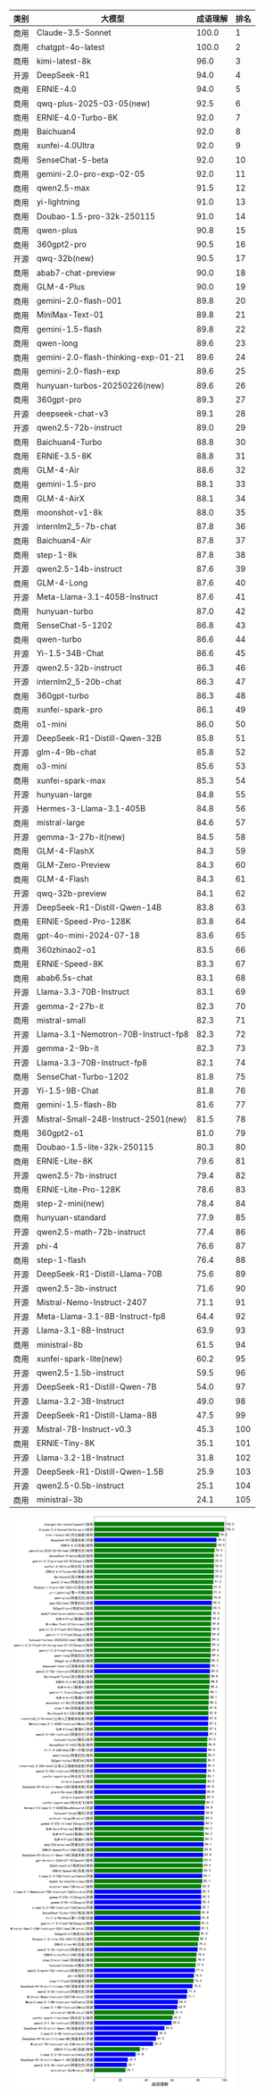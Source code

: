 
| 类别 | 大模型                         | 成语理解 | 排名 |
|-----|------------------------------|---------|----|
|商用|Claude-3.5-Sonnet|100.0|1|
|商用|chatgpt-4o-latest|100.0|2|
|商用|kimi-latest-8k|96.0|3|
|开源|DeepSeek-R1|94.0|4|
|商用|ERNIE-4.0|94.0|5|
|商用|qwq-plus-2025-03-05(new)|92.5|6|
|商用|ERNIE-4.0-Turbo-8K|92.0|7|
|商用|Baichuan4|92.0|8|
|商用|xunfei-4.0Ultra|92.0|9|
|商用|SenseChat-5-beta|92.0|10|
|商用|gemini-2.0-pro-exp-02-05|92.0|11|
|商用|qwen2.5-max|91.5|12|
|商用|yi-lightning|91.0|13|
|商用|Doubao-1.5-pro-32k-250115|91.0|14|
|商用|qwen-plus|90.8|15|
|商用|360gpt2-pro|90.5|16|
|开源|qwq-32b(new)|90.5|17|
|商用|abab7-chat-preview|90.0|18|
|商用|GLM-4-Plus|90.0|19|
|商用|gemini-2.0-flash-001|89.8|20|
|商用|MiniMax-Text-01|89.8|21|
|商用|gemini-1.5-flash|89.8|22|
|商用|qwen-long|89.6|23|
|商用|gemini-2.0-flash-thinking-exp-01-21|89.6|24|
|商用|gemini-2.0-flash-exp|89.6|25|
|商用|hunyuan-turbos-20250226(new)|89.6|26|
|商用|360gpt-pro|89.3|27|
|开源|deepseek-chat-v3|89.1|28|
|开源|qwen2.5-72b-instruct|89.0|29|
|商用|Baichuan4-Turbo|88.8|30|
|商用|ERNIE-3.5-8K|88.8|31|
|商用|GLM-4-Air|88.6|32|
|商用|gemini-1.5-pro|88.1|33|
|商用|GLM-4-AirX|88.1|34|
|商用|moonshot-v1-8k|88.0|35|
|开源|internlm2_5-7b-chat|87.8|36|
|商用|Baichuan4-Air|87.8|37|
|商用|step-1-8k|87.8|38|
|开源|qwen2.5-14b-instruct|87.6|39|
|商用|GLM-4-Long|87.6|40|
|开源|Meta-Llama-3.1-405B-Instruct|87.6|41|
|商用|hunyuan-turbo|87.0|42|
|商用|SenseChat-5-1202|86.8|43|
|商用|qwen-turbo|86.6|44|
|开源|Yi-1.5-34B-Chat|86.6|45|
|开源|qwen2.5-32b-instruct|86.3|46|
|开源|internlm2_5-20b-chat|86.3|47|
|商用|360gpt-turbo|86.3|48|
|商用|xunfei-spark-pro|86.1|49|
|商用|o1-mini|86.0|50|
|开源|DeepSeek-R1-Distill-Qwen-32B|85.8|51|
|开源|glm-4-9b-chat|85.8|52|
|商用|o3-mini|85.6|53|
|商用|xunfei-spark-max|85.3|54|
|开源|hunyuan-large|84.8|55|
|开源|Hermes-3-Llama-3.1-405B|84.8|56|
|商用|mistral-large|84.6|57|
|开源|gemma-3-27b-it(new)|84.5|58|
|商用|GLM-4-FlashX|84.3|59|
|商用|GLM-Zero-Preview|84.3|60|
|商用|GLM-4-Flash|84.3|61|
|开源|qwq-32b-preview|84.1|62|
|开源|DeepSeek-R1-Distill-Qwen-14B|83.8|63|
|商用|ERNIE-Speed-Pro-128K|83.8|64|
|商用|gpt-4o-mini-2024-07-18|83.6|65|
|商用|360zhinao2-o1|83.5|66|
|商用|ERNIE-Speed-8K|83.3|67|
|商用|abab6.5s-chat|83.1|68|
|开源|Llama-3.3-70B-Instruct|83.1|69|
|开源|gemma-2-27b-it|82.3|70|
|商用|mistral-small|82.3|71|
|开源|Llama-3.1-Nemotron-70B-Instruct-fp8|82.3|72|
|开源|gemma-2-9b-it|82.3|73|
|开源|Llama-3.3-70B-Instruct-fp8|82.1|74|
|商用|SenseChat-Turbo-1202|81.8|75|
|开源|Yi-1.5-9B-Chat|81.8|76|
|商用|gemini-1.5-flash-8b|81.6|77|
|开源|Mistral-Small-24B-Instruct-2501(new)|81.5|78|
|商用|360gpt2-o1|81.0|79|
|商用|Doubao-1.5-lite-32k-250115|80.3|80|
|商用|ERNIE-Lite-8K|79.6|81|
|开源|qwen2.5-7b-instruct|79.4|82|
|商用|ERNIE-Lite-Pro-128K|78.6|83|
|商用|step-2-mini(new)|78.4|84|
|商用|hunyuan-standard|77.9|85|
|开源|qwen2.5-math-72b-instruct|77.4|86|
|开源|phi-4|76.6|87|
|商用|step-1-flash|76.4|88|
|开源|DeepSeek-R1-Distill-Llama-70B|75.6|89|
|开源|qwen2.5-3b-instruct|71.6|90|
|开源|Mistral-Nemo-Instruct-2407|71.1|91|
|开源|Meta-Llama-3.1-8B-Instruct-fp8|64.4|92|
|开源|Llama-3.1-8B-Instruct|63.9|93|
|商用|ministral-8b|61.5|94|
|商用|xunfei-spark-lite(new)|60.2|95|
|开源|qwen2.5-1.5b-instruct|59.5|96|
|开源|DeepSeek-R1-Distill-Qwen-7B|54.0|97|
|开源|Llama-3.2-3B-Instruct|49.0|98|
|开源|DeepSeek-R1-Distill-Llama-8B|47.5|99|
|开源|Mistral-7B-Instruct-v0.3|45.3|100|
|商用|ERNIE-Tiny-8K|35.1|101|
|开源|Llama-3.2-1B-Instruct|31.8|102|
|开源|DeepSeek-R1-Distill-Qwen-1.5B|25.9|103|
|开源|qwen2.5-0.5b-instruct|25.1|104|
|商用|ministral-3b|24.1|105|


![lin](../pic/成语理解.png)
